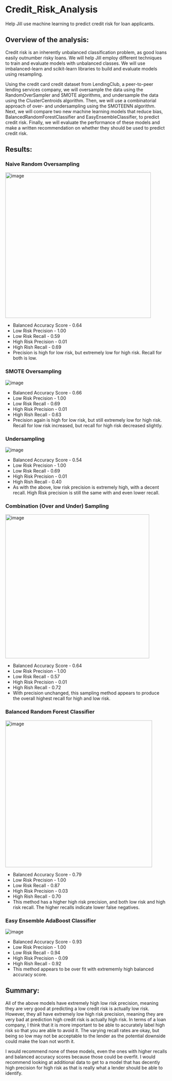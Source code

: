 # Credit_Risk_Analysis
Help Jill use machine learning to predict credit risk for loan applicants.

## Overview of the analysis: 
Credit risk is an inherently unbalanced classification problem, as good loans easily outnumber risky loans. We will help Jill employ different techniques to train and evaluate models with unbalanced classes. We will use imbalanced-learn and scikit-learn libraries to build and evaluate models using resampling.

Using the credit card credit dataset from LendingClub, a peer-to-peer lending services company, we will oversample the data using the RandomOverSampler and SMOTE algorithms, and undersample the data using the ClusterCentroids algorithm. Then, we will use a combinatorial approach of over- and undersampling using the SMOTEENN algorithm. Next, we will compare two new machine learning models that reduce bias, BalancedRandomForestClassifier and EasyEnsembleClassifier, to predict credit risk. Finally, we will evaluate the performance of these models and make a written recommendation on whether they should be used to predict credit risk.

## Results: 

### Naive Random Oversampling

<img width="453" alt="image" src="https://user-images.githubusercontent.com/92613639/154870648-a5a519cb-1723-49fa-a2bf-e11ea731f074.png">

- Balanced Accuracy Score - 0.64
- Low Risk Precision - 1.00
- Low Risk Recall - 0.59
- High Risk Precision - 0.01
- High Rish Recall - 0.69
- Precision is high for low risk, but extremely low for high risk. Recall for both is low.

### SMOTE Oversampling

![image](https://user-images.githubusercontent.com/92613639/154870616-d2d53b69-83cb-46d6-b676-d2353b234b39.png)

- Balanced Accuracy Score - 0.66
- Low Risk Precision - 1.00
- Low Risk Recall - 0.69
- High Risk Precision - 0.01
- High Rish Recall - 0.63
- Precision again is high for low risk, but still extremely low for high risk. Recall for low risk increased, but recall for high risk decreased slightly.

### Undersampling

![image](https://user-images.githubusercontent.com/92613639/154870547-574fc3f8-5fa2-49e4-809f-bf1ffe4edd7c.png)

- Balanced Accuracy Score - 0.54
- Low Risk Precision - 1.00
- Low Risk Recall - 0.69
- High Risk Precision - 0.01
- High Rish Recall - 0.40
- As with the above, low risk precision is extremely high, with a decent recall. High Risk precision is still the same with and even lower recall.

### Combination (Over and Under) Sampling

<img width="448" alt="image" src="https://user-images.githubusercontent.com/92613639/154867252-6e68e442-d35d-480b-a94f-563238cdf182.png">

- Balanced Accuracy Score - 0.64
- Low Risk Precision - 1.00
- Low Risk Recall - 0.57
- High Risk Precision - 0.01
- High Rish Recall - 0.72
- With precision unchanged, this sampling method appears to produce the overall highest recall for high and low risk.

### Balanced Random Forest Classifier

<img width="457" alt="image" src="https://user-images.githubusercontent.com/92613639/154867196-17f1cf53-0757-4de9-83c0-947c808ce22b.png">

- Balanced Accuracy Score - 0.79
- Low Risk Precision - 1.00
- Low Risk Recall - 0.87
- High Risk Precision - 0.03
- High Rish Recall - 0.70
- This method has a higher high risk precision, and both low risk and high risk recall. The higher recalls indicate lower false negatives.

### Easy Ensemble AdaBoost Classifier

![image](https://user-images.githubusercontent.com/92613639/154866899-04c5f5bd-3c29-417d-b702-2ec9d83cc7e7.png)

- Balanced Accuracy Score - 0.93
- Low Risk Precision - 1.00
- Low Risk Recall - 0.94
- High Risk Precision - 0.09
- High Rish Recall - 0.92
- This method appears to be over fit with extrememly high balanced accuracy score.


## Summary: 
All of the above models have extremely high low risk precision, meaning they are very good at predicting a low credit risk is actually low risk. However, they all have extremely low high risk precision, meaning they are very bad at prediction high credit risk is actually high risk. In terms of a loan company, I think that it is more important to be able to accurately label high risk so that you are able to avoid it. The varying recall rates are okay, but being so low may not be acceptable to the lender as the potential downside could make the loan not worth it.

I would recommend none of these models, even the ones with higher recalls and balanced accuracy scores because those could be overfit. I would recommend looking at additional data to get to a model that has decently high precision for high risk as that is really what a lender should be able to identify.
